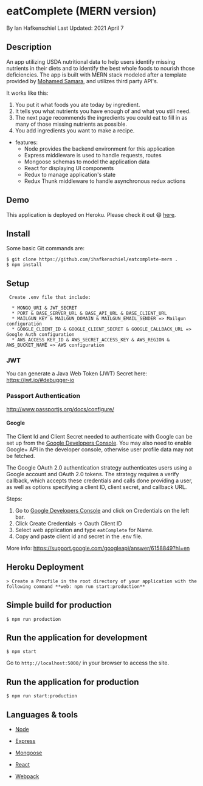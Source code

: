 # eatComplete (MERN version)
By Ian Hafkenschiel
Last Updated: 2021 April 7

## Description

An app utilizing USDA nutritional data to help users identify missing nutrients in their diets and to identify the best whole foods to nourish those deficiencies. The app is built with MERN stack modeled after a template provided by [Mohamed Samara](https://github.com/mohamedsamara), and utilizes third party API's.

It works like this:

1. You put it what foods you ate today by ingredient.
2. It tells you what nutrients you have enough of and what you still need.
3. The next page recommends the ingredients you could eat to fill in as many of those missing nutrients as possible.
4. You add ingredients you want to make a recipe.


* features:
  * Node provides the backend environment for this application
  * Express middleware is used to handle requests, routes
  * Mongoose schemas to model the application data
  * React for displaying UI components
  * Redux to manage application's state
  * Redux Thunk middleware to handle asynchronous redux actions


## Demo

This application is deployed on Heroku. Please check it out :smile: [here]().


## Install

Some basic Git commands are:

```
$ git clone https://github.com/ihafkenschiel/eatcomplete-mern .
$ npm install
```

## Setup

```
 Create .env file that include:

  * MONGO_URI & JWT_SECRET
  * PORT & BASE_SERVER_URL & BASE_API_URL & BASE_CLIENT_URL
  * MAILGUN_KEY & MAILGUN_DOMAIN & MAILGUN_EMAIL_SENDER => Mailgun configuration
  * GOOGLE_CLIENT_ID & GOOGLE_CLIENT_SECRET & GOOGLE_CALLBACK_URL => Google Auth configuration
  * AWS_ACCESS_KEY_ID & AWS_SECRET_ACCESS_KEY & AWS_REGION & AWS_BUCKET_NAME => AWS configuration
```

### JWT 
You can generate a Java Web Token (JWT) Secret here: https://jwt.io/#debugger-io

### Passport Authentication
http://www.passportjs.org/docs/configure/

#### Google
The Client Id and Client Secret needed to authenticate with Google can be set up from the [Google Developers Console](https://console.developers.google.com/). You may also need to enable Google+ API in the developer console, otherwise user profile data may not be fetched. 

The Google OAuth 2.0 authentication strategy authenticates users using a Google account and OAuth 2.0 tokens. The strategy requires a verify callback, which accepts these credentials and calls done providing a user, as well as options specifying a client ID, client secret, and callback URL.

Steps:
1. Go to [Google Developers Console](https://console.developers.google.com/) and click on Credentials on the left bar.
2. Click Create Credentials -> Oauth Client ID
3. Select web application and type `eatComplete` for Name.
4. Copy and paste client id and secret in the .env file.

More info: https://support.google.com/googleapi/answer/6158849?hl=en

## Heroku Deployment

```
> Create a Procfile in the root directory of your application with the following command **web: npm run start:production**
```


## Simple build for production

```
$ npm run production
```

## Run the application for development

```
$ npm start
```

Go to `http://localhost:5000/` in your browser to access the site.

## Run the application for production

```
$ npm run start:production
```


## Languages & tools

- [Node](https://nodejs.org/en/)

- [Express](https://expressjs.com/)

- [Mongoose](https://mongoosejs.com/)

- [React](https://reactjs.org/)

- [Webpack](https://webpack.js.org/)

